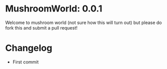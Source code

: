 # MushroomWorld: 0.0.1
Welcome to mushroom world (not sure how this will turn out) but please do fork this and submit a pull request!

# Changelog
- First commit
